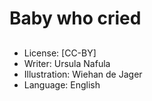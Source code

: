 # Baby who cried

##

##

##

##

##

##

##

##

##
* License: [CC-BY]
* Writer: Ursula Nafula
* Illustration: Wiehan de Jager
* Language: English
